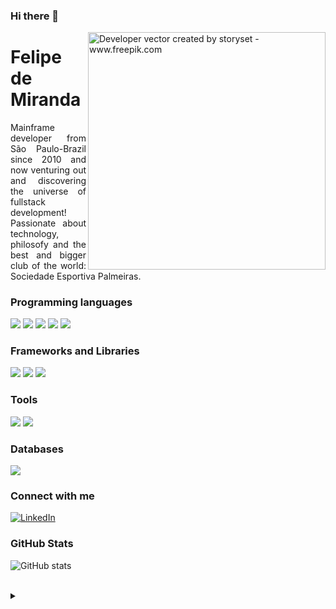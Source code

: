 ### Hi there 👋

<img align="right" alt="Developer vector created by storyset - www.freepik.com" height="380" src="https://img.freepik.com/vetores-gratis/ilustracao-do-conceito-de-codificacao-manual_114360-8193.jpg">

<h1> Felipe de Miranda </h1>

<p align="justify">Mainframe developer from São Paulo-Brazil since 2010 and now venturing out and discovering the universe of fullstack development!
<br>
 Passionate about technology, philosofy and the best and bigger club of the world: Sociedade Esportiva Palmeiras.</p>

<h3 align="left">Programming languages</h3>
 <p>
  <img src="https://img.shields.io/badge/Python-3776AB?style=for-the-badge&logo=python&logoColor=white" />
  <img src="https://img.shields.io/badge/HTML5-E34F26?style=for-the-badge&logo=html5&logoColor=white" />
  <img src="https://img.shields.io/badge/CSS3-1572B6?style=for-the-badge&logo=css3&logoColor=white" />
  <img src="https://img.shields.io/badge/JavaScript-323330?style=for-the-badge&logo=javascript&logoColor=F7DF1E" />
  <img src="https://img.shields.io/badge/Java-ED8B00?style=for-the-badge&logo=java&logoColor=white" />
</p>

<h3 align="left">Frameworks and Libraries</h3>
 <p>
  <img src="https://img.shields.io/badge/Node.js-339933?style=for-the-badge&logo=nodedotjs&logoColor=white" />
  <img src="https://img.shields.io/badge/Angular-DD0031?style=for-the-badge&logo=angular&logoColor=white" />
  <img src="https://img.shields.io/badge/AngularJS-E23237?style=for-the-badge&logo=angularjs&logoColor=white" />
</p>

<h3 align="left">Tools</h3>
<p>
  <img src="https://img.shields.io/badge/Visual_Studio_Code-0078D4?style=for-the-badge&logo=visual%20studio%20code&logoColor=white" />
  <img src="https://img.shields.io/badge/Eclipse-2C2255?style=for-the-badge&logo=eclipse&logoColor=white" />
</p>

<h3 align="left">Databases</h3>
<p>
  <img src="https://img.shields.io/badge/MySQL-00000F?style=for-the-badge&logo=mysql&logoColor=white" />
</p>

<h3 align="left">Connect with me</h3>

[![LinkedIn](https://img.shields.io/badge/-LinkedIn-000?style=for-the-badge&logo=linkedin&logoColor=024F02&color:FFF)](https://www.linkedin.com/in/felipe-ricardo-de-miranda-666106a7/)

<h3 align="left">GitHub Stats</h3>

![GitHub stats](https://github-readme-stats-git-masterrstaa-rickstaa.vercel.app/api?username=FeRiMira&hide_title=true&show_icons=true&include_all_commits=false&count_private=true&line_height=25&hide=issues&bg_color=000&title_color=024F02&text_color=FFF&border_radius=3&border_color=36123c&icon_color=024F02&theme=jolly)

<br>

<details align="left">
  <summary></summary> 
 
  - Badges by <a href="https://shields.io/">shields.io</a><br>
  - GitHub Stats by <a href="https://github.com/anuraghazra/github-readme-stats">anuraghazra</a>
  - Developer vector created by <a href="https://www.freepik.com/vectors/developer">storyset - www.freepik.com</a> (edited by author)
 
  <div align="right">Made by <a href="https://github.com/FeRiMira">FRM</a>.</div>

</details>
